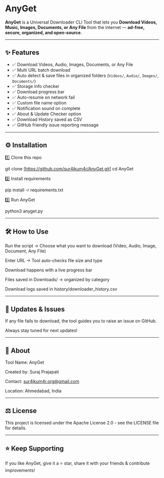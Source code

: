 # AnyGet

**AnyGet** is a Universal Downloader CLI Tool that lets you **Download Videos, Music, Images, Documents, or Any File** from the internet — **ad-free, secure, organized, and open-source**.

---

## ✨ Features

- ✅ Download Videos, Audio, Images, Documents, or Any File
- ✅ Multi URL batch download
- ✅ Auto detect & save files in organized folders (`Videos/`, `Audio/`, `Images/`, `Documents/`)
- ✅ Storage Info checker
- ✅ Download progress bar
- ✅ Auto-resume on network fail
- ✅ Custom file name option
- ✅ Notification sound on complete
- ✅ About & Update Checker option
- ✅ Download History saved as CSV
- ✅ GitHub friendly issue reporting message

---

## ⚙️ Installation

1️⃣ Clone this repo

git clone [https://github.com/sur4jkum4r/AnyGet.git]
cd AnyGet

2️⃣ Install requirements

pip install -r requirements.txt

3️⃣ Run AnyGet

python3 anyget.py

---

## 🛠️ How to Use

Run the script → Choose what you want to download (Video, Audio, Image, Document, Any File)

Enter URL → Tool auto-checks file size and type

Download happens with a live progress bar

Files saved in Downloads/ → organized by category

Download logs saved in history/downloader_history.csv


---

## 🔔 Updates & Issues

If any file fails to download, the tool guides you to raise an issue on GitHub.

Always stay tuned for next updates!


---

## 👤 About

Tool Name: AnyGet

Created by: Suraj Prajapati 

Contact: sur4jkum4r.org@gmail.com

Location: Ahmedabad, India


---

## ⚖️ License

This project is licensed under the Apache License 2.0 - see the LICENSE file for details.


---

## ⭐ Keep Supporting

If you like AnyGet, give it a ⭐ star, share it with your friends & contribute improvements! 
